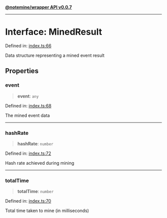 [**@notemine/wrapper API v0.0.7**](../README.md)

***

# Interface: MinedResult

Defined in: [index.ts:66](https://github.com/sandwichfarm/minnote-wasm/blob/c53ea6e3fe1020d36f0ea791d4601bdf2a247981/packages/wrapper/src/index.ts#L66)

Data structure representing a mined event result

## Properties

### event

> **event**: `any`

Defined in: [index.ts:68](https://github.com/sandwichfarm/minnote-wasm/blob/c53ea6e3fe1020d36f0ea791d4601bdf2a247981/packages/wrapper/src/index.ts#L68)

The mined event data

***

### hashRate

> **hashRate**: `number`

Defined in: [index.ts:72](https://github.com/sandwichfarm/minnote-wasm/blob/c53ea6e3fe1020d36f0ea791d4601bdf2a247981/packages/wrapper/src/index.ts#L72)

Hash rate achieved during mining

***

### totalTime

> **totalTime**: `number`

Defined in: [index.ts:70](https://github.com/sandwichfarm/minnote-wasm/blob/c53ea6e3fe1020d36f0ea791d4601bdf2a247981/packages/wrapper/src/index.ts#L70)

Total time taken to mine (in milliseconds)
